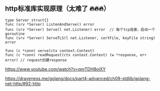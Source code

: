 

## http标准库实现原理（太难了  🔥🔥🔥）

```golang
type Server struct{}
func (srv *Server) ListenAndServe() error
func (srv *Server) Serve(l net.Listener) error  // 每个tcp连接，启动一个goroutine
func (srv *Server) ServeTLS(l net.Listener, certFile, keyFile string) error

func (c *conn) serve(ctx context.Context)
func (c *conn) readRequest(ctx context.Context) (w *response, err error) // request创建response

```

https://www.youtube.com/watch?v=qnrTDH8oiXY


https://draveness.me/golang/docs/part4-advanced/ch09-stdlib/golang-net-http/#92-http

